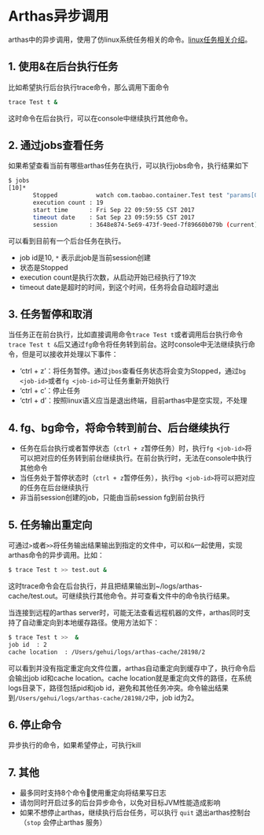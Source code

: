 Arthas异步调用
===
arthas中的异步调用，使用了仿linux系统任务相关的命令。[linux任务相关介绍](https://ehlxr.me/2017/01/18/Linux-%E4%B8%AD-fg%E3%80%81bg%E3%80%81jobs%E3%80%81-%E6%8C%87%E4%BB%A4/)。


## 1. 使用&在后台执行任务
比如希望执行后台执行trace命令，那么调用下面命令

```bash
trace Test t &  
```
这时命令在后台执行，可以在console中继续执行其他命令。

## 2. 通过jobs查看任务
如果希望查看当前有哪些arthas任务在执行，可以执行jobs命令，执行结果如下
```bash
$ jobs
[10]*
       Stopped           watch com.taobao.container.Test test "params[0].{? #this.name == null }" -x 2
       execution count : 19
       start time      : Fri Sep 22 09:59:55 CST 2017
       timeout date    : Sat Sep 23 09:59:55 CST 2017
       session         : 3648e874-5e69-473f-9eed-7f89660b079b (current)
```
可以看到目前有一个后台任务在执行。
* job id是10, `*` 表示此job是当前session创建
* 状态是Stopped
* execution count是执行次数，从启动开始已经执行了19次
* timeout date是超时的时间，到这个时间，任务将会自动超时退出

## 3. 任务暂停和取消
当任务正在前台执行，比如直接调用命令`trace Test t`或者调用后台执行命令`trace Test t &`后又通过`fg`命令将任务转到前台。这时console中无法继续执行命令，但是可以接收并处理以下事件：

* ‘ctrl + z’：将任务暂停。通过`jbos`查看任务状态将会变为Stopped，通过`bg <job-id>`或者`fg <job-id>`可让任务重新开始执行
* ‘ctrl + c’：停止任务
* ‘ctrl + d’：按照linux语义应当是退出终端，目前arthas中是空实现，不处理

## 4. fg、bg命令，将命令转到前台、后台继续执行
* 任务在后台执行或者暂停状态（`ctrl + z`暂停任务）时，执行`fg <job-id>`将可以把对应的任务转到前台继续执行。在前台执行时，无法在console中执行其他命令
* 当任务处于暂停状态时（`ctrl + z`暂停任务），执行`bg <job-id>`将可以把对应的任务在后台继续执行
* 非当前session创建的job，只能由当前session fg到前台执行

## 5. 任务输出重定向
可通过`>`或者`>>`将任务输出结果输出到指定的文件中，可以和`&`一起使用，实现arthas命令的异步调用。比如：

```bash
$ trace Test t >> test.out &
```
这时trace命令会在后台执行，并且把结果输出到~/logs/arthas-cache/test.out。可继续执行其他命令。并可查看文件中的命令执行结果。

当连接到远程的arthas server时，可能无法查看远程机器的文件，arthas同时支持了自动重定向到本地缓存路径。使用方法如下：
```bash
$ trace Test t >>  &
job id  : 2
cache location  : /Users/gehui/logs/arthas-cache/28198/2
```
可以看到并没有指定重定向文件位置，arthas自动重定向到缓存中了，执行命令后会输出job id和cache location。cache location就是重定向文件的路径，在系统logs目录下，路径包括pid和job id，避免和其他任务冲突。命令输出结果到`/Users/gehui/logs/arthas-cache/28198/2`中，job id为2。

## 6. 停止命令
异步执行的命令，如果希望停止，可执行kill <job-id>

## 7. 其他

* 最多同时支持8个命令使用重定向将结果写日志
* 请勿同时开启过多的后台异步命令，以免对目标JVM性能造成影响
* 如果不想停止arthas，继续执行后台任务，可以执行 `quit` 退出arthas控制台（`stop` 会停止arthas 服务）
